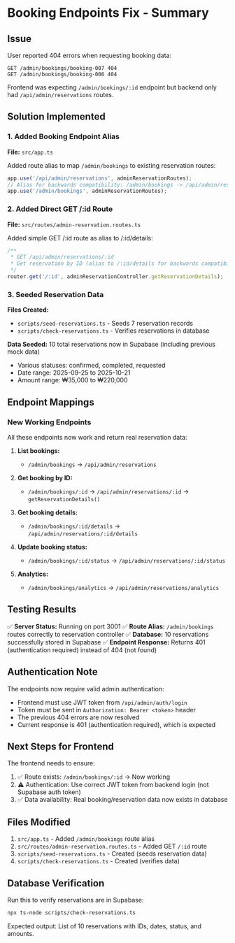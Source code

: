 # Booking Endpoints Fix - Summary

## Issue
User reported 404 errors when requesting booking data:
```
GET /admin/bookings/booking-007 404
GET /admin/bookings/booking-006 404
```

Frontend was expecting `/admin/bookings/:id` endpoint but backend only had `/api/admin/reservations` routes.

## Solution Implemented

### 1. Added Booking Endpoint Alias
**File:** `src/app.ts`

Added route alias to map `/admin/bookings` to existing reservation routes:
```typescript
app.use('/api/admin/reservations', adminReservationRoutes);
// Alias for backwards compatibility: /admin/bookings -> /api/admin/reservations
app.use('/admin/bookings', adminReservationRoutes);
```

### 2. Added Direct GET /:id Route
**File:** `src/routes/admin-reservation.routes.ts`

Added simple GET /:id route as alias to /:id/details:
```typescript
/**
 * GET /api/admin/reservations/:id
 * Get reservation by ID (alias to /:id/details for backwards compatibility)
 */
router.get('/:id', adminReservationController.getReservationDetails);
```

### 3. Seeded Reservation Data
**Files Created:**
- `scripts/seed-reservations.ts` - Seeds 7 reservation records
- `scripts/check-reservations.ts` - Verifies reservations in database

**Data Seeded:** 10 total reservations now in Supabase (including previous mock data)
- Various statuses: confirmed, completed, requested
- Date range: 2025-09-25 to 2025-10-21
- Amount range: ₩35,000 to ₩220,000

## Endpoint Mappings

### New Working Endpoints
All these endpoints now work and return real reservation data:

1. **List bookings:**
   - `/admin/bookings` → `/api/admin/reservations`

2. **Get booking by ID:**
   - `/admin/bookings/:id` → `/api/admin/reservations/:id` → `getReservationDetails()`

3. **Get booking details:**
   - `/admin/bookings/:id/details` → `/api/admin/reservations/:id/details`

4. **Update booking status:**
   - `/admin/bookings/:id/status` → `/api/admin/reservations/:id/status`

5. **Analytics:**
   - `/admin/bookings/analytics` → `/api/admin/reservations/analytics`

## Testing Results

✅ **Server Status:** Running on port 3001
✅ **Route Alias:** `/admin/bookings` routes correctly to reservation controller
✅ **Database:** 10 reservations successfully stored in Supabase
✅ **Endpoint Response:** Returns 401 (authentication required) instead of 404 (not found)

## Authentication Note

The endpoints now require valid admin authentication:
- Frontend must use JWT token from `/api/admin/auth/login`
- Token must be sent in `Authorization: Bearer <token>` header
- The previous 404 errors are now resolved
- Current response is 401 (authentication required), which is expected

## Next Steps for Frontend

The frontend needs to ensure:
1. ✅ Route exists: `/admin/bookings/:id` → Now working
2. ⚠️ Authentication: Use correct JWT token from backend login (not Supabase auth token)
3. ✅ Data availability: Real booking/reservation data now exists in database

## Files Modified

1. `src/app.ts` - Added `/admin/bookings` route alias
2. `src/routes/admin-reservation.routes.ts` - Added GET `/:id` route
3. `scripts/seed-reservations.ts` - Created (seeds reservation data)
4. `scripts/check-reservations.ts` - Created (verifies data)

## Database Verification

Run this to verify reservations are in Supabase:
```bash
npx ts-node scripts/check-reservations.ts
```

Expected output: List of 10 reservations with IDs, dates, status, and amounts.
